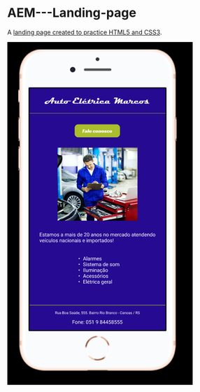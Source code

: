# AEM---Landing-page

A <a href="https://89anderson.github.io/AEM-Landing-page/" target="_blank">landing page created to practice HTML5 and CSS3</a>.

<img src="img/printsc.png" alt="Printscreen example">

